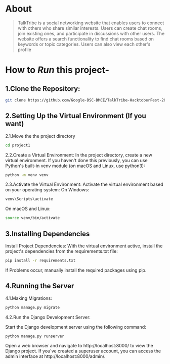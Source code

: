 # About
> TalkTribe is a social networking website that enables users to connect with others who share similar interests. Users can create chat rooms, join existing ones, and participate in discussions with other users. The website offers a search functionality to find chat rooms based on keywords or topic categories. Users can also view each other's profile

# How to _Run_ this project-

## 1.Clone the Repository:

```bash
git clone https://github.com/Google-DSC-DMCE/TalkTribe-HacktoberFest-2023.git
```

## 2.Setting Up the Virtual Environment (If you want)
2.1.Move the the project directory
```bash
cd project1
```

2.2.Create a Virtual Environment:
In the project directory, create a new virtual environment. If you haven't done this previously, you can use Python's built-in venv module (on macOS and Linux, use python3):

```bash
python -m venv venv
```

2.3.Activate the Virtual Environment:
Activate the virtual environment based on your operating system:
On Windows:
```bash
venv\Scripts\activate
```
On macOS and Linux:
```bash
source venv/bin/activate
```

## 3.Installing Dependencies
Install Project Dependencies:
With the virtual environment active, install the project's dependencies from the requirements.txt file:

```bash
pip install -r requirements.txt
```
If Problems occur, manually install the required packages using pip.

## 4.Running the Server
4.1.Making Migrations:
```bash
python manage.py migrate
```
4.2.Run the Django Development Server:

Start the Django development server using the following command:
```bash
python manage.py runserver
```
Open a web browser and navigate to http://localhost:8000/ to view the Django project. If you've created a superuser account, you can access the admin interface at http://localhost:8000/admin/.
